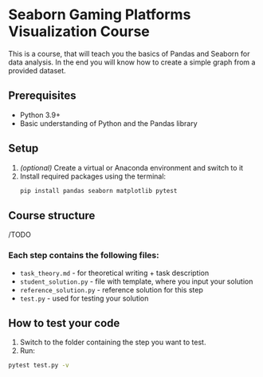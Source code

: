 # Seaborn Gaming Platforms Visualization Course
This is a course, that will teach you the basics of Pandas and Seaborn for data analysis.
In the end you will know how to create a simple graph from a provided dataset.


## Prerequisites
- Python 3.9+
- Basic understanding of Python and the Pandas library

## Setup
1. *(optional)* Create a virtual or Anaconda environment and switch to it
2. Install required packages using the terminal:
    ```bash
   pip install pandas seaborn matplotlib pytest

## Course structure
/TODO

### Each step contains the following files:

- ```task_theory.md``` - for theoretical writing + task description
- ```student_solution.py``` - file with template, where you input your solution 
- ```reference_solution.py``` - reference solution for this step
- ```test.py``` - used for testing your solution

## How to test your code
1. Switch to the folder containing the step you want to test.
2. Run:
```bash
pytest test.py -v